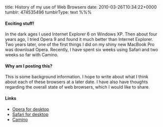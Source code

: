 title: History of my use of Web Browsers
date: 2010-03-26T10:34:22+0000
tumblr: 474535496
tumblrType: text
%%%

#### Exciting stuff!

In the dark ages I used Internet Explorer 6 on Windows XP. Then about four years ago, I tried Opera 9 and found it much better than Internet Explorer. Two years later, one of the first things I did on my shiny new MacBook Pro was download Opera. Recently, I have spent six weeks using Safari and two weeks so far with Camino.  

#### Why am I posting this?

This is some background information. I hope to write about what I think about each of these browsers at a later date. I have also have thoughts regarding the overall state of web browsers, which I would like to share.  

#### Links
- [Opera for desktop](http://www.opera.com/browser/)
- [Safari for desktop](http://www.apple.com/safari/)
- [Camino](http://caminobrowser.org/)
